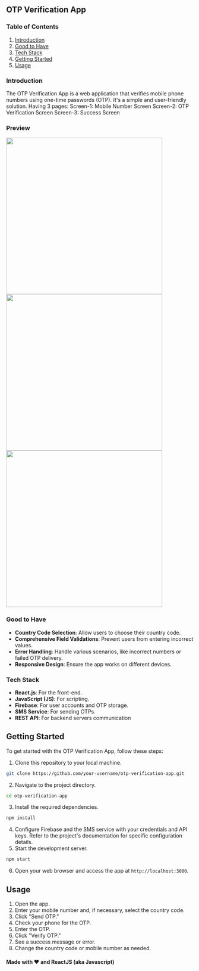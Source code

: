 ## OTP Verification App
### Table of Contents
1. [Introduction](#introduction)
2. [Good to Have](#good-to-have)
3. [Tech Stack](#tech-stack)
4. [Getting Started](#getting-started)
5. [Usage](#usage)

### Introduction

The OTP Verification App is a web application that verifies mobile phone numbers using one-time passwords (OTP). It's a simple and user-friendly solution.
Having 3 pages:
Screen-1: Mobile Number Screen
Screen-2: OTP Verification Screen
Screen-3: Success Screen 

### Preview
<img width="420" src="https://github.com/getlost01/phone_otp_verification_react_firebase/assets/79409258/24460807-db48-40e0-a72c-cdd72e4d30c1">
<br>
<img width="420" src="https://github.com/getlost01/phone_otp_verification_react_firebase/assets/79409258/ff4ee9ca-9924-427d-a7ba-f6580bc22b21">
<br>
<img width="420" src="https://github.com/getlost01/phone_otp_verification_react_firebase/assets/79409258/021c1ce2-a8b9-4e42-b3c6-d700fa790dab">


### Good to Have
- **Country Code Selection**: Allow users to choose their country code.
- **Comprehensive Field Validations**: Prevent users from entering incorrect values.
- **Error Handling**: Handle various scenarios, like incorrect numbers or failed OTP delivery.
- **Responsive Design**: Ensure the app works on different devices.

### Tech Stack
- **React.js**: For the front-end.
- **JavaScript (JS)**: For scripting.
- **Firebase**: For user accounts and OTP storage.
- **SMS Service**: For sending OTPs.
- **REST API**: For backend servers communication

## Getting Started

To get started with the OTP Verification App, follow these steps:
1. Clone this repository to your local machine.
```bash
git clone https://github.com/your-username/otp-verification-app.git
```
2. Navigate to the project directory.
```bash
cd otp-verification-app
```
3. Install the required dependencies.
```bash
npm install
```
4. Configure Firebase and the SMS service with your credentials and API keys. Refer to the project's documentation for specific configuration details.
5. Start the development server.
```bash
npm start
```
6. Open your web browser and access the app at `http://localhost:3000`.

## Usage

1. Open the app.
2. Enter your mobile number and, if necessary, select the country code.
3. Click "Send OTP."
4. Check your phone for the OTP.
5. Enter the OTP.
6. Click "Verify OTP."
7. See a success message or error.
8. Change the country code or mobile number as needed.

#### Made with ❤️ and ReactJS (aka Javascript)